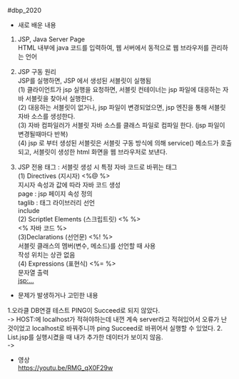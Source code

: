 #dbp_2020

- 새로 배운 내용   
1. JSP, Java Server Page   
HTML 내부에 java 코드를 입력하여, 웹 서버에서 동적으로 웹 브라우저를 관리하는 언어   

2. JSP 구동 원리   
JSP를 실행하면, JSP 에서 생성된 서블릿이 실행됨   
(1) 클라이언트가 jsp 실행을 요청하면, 서블릿 컨테이너는 jsp 파일에 대응하는 자바 서블릿을 찾아서 실행한다.   
(2) 대응하는 서블릿이 없거나, jsp 파일이 변경되었으면, jsp 엔진을 통해 서블릿 자바 소스를 생성한다.   
(3) 자바 컴파일러가 서블릿 자바 소스를 클래스 파일로 컴파일 한다. (jsp 파일이 변경될때마다 반복)   
(4) jsp 로 부터 생성된 서블릿은 서블릿 구동 방식에 의해 service() 메소드가 호출되고, 서블릿이 생성한 html 화면을 웹 브라우저로 보낸다.    

3. JSP 전용 태그 : 서블릿 생성 시 특정 자바 코드로 바뀌는 태그   
(1) Directives (지시자) <%@ %>   
 지시자 속성과 값에 따라 자바 코드 생성   
 page : jsp 페이지 속성 정의   
 taglib : 태그 라이브러리 선언   
 include   
(2) Scriptlet Elements (스크립트릿) <% %>   
 <% 자바 코드 %>   
(3)Declarations (선언문) <%! %>   
 서블릿 클래스의 멤버(변수, 메소드)를 선언할 때 사용   
 작성 위치는 상관 없음   
(4) Expressions (표현식) <%= %>   
 문자열 출력   
 <jsp:...>   


- 문제가 발생하거나 고민한 내용   

1.오라클 DB연결 테스트 PING이 Succeed로 되지 않았다.    
-> HOST:에 localhost가 적혀야하는데 내껀 계속 server라고 적혀있어서 오류가 난 것이었고 localhost로 바꿔주니까 ping Succeed로 바뀌어서 실행할 수 있었다.
2. List.jsp를 실행시켰을 때 내가 추가한 데이터가 보이지 않음.   
->


- 영상     
https://youtu.be/RMG_qX0F29w

